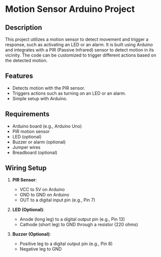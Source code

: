# Motion Sensor Arduino Project

## Description

This project utilizes a motion sensor to detect movement and trigger a response, such as activating an LED or an alarm. It is built using Arduino and integrates with a PIR (Passive Infrared) sensor to detect motion in its vicinity. The code can be customized to trigger different actions based on the detected motion.

## Features
- Detects motion with the PIR sensor.
- Triggers actions such as turning on an LED or an alarm.
- Simple setup with Arduino.

## Requirements

- Arduino board (e.g., Arduino Uno)
- PIR motion sensor
- LED (optional)
- Buzzer or alarm (optional)
- Jumper wires
- Breadboard (optional)

## Wiring Setup

1. **PIR Sensor**:
   - VCC to 5V on Arduino
   - GND to GND on Arduino
   - OUT to a digital input pin (e.g., Pin 7)

2. **LED (Optional)**:
   - Anode (long leg) to a digital output pin (e.g., Pin 13)
   - Cathode (short leg) to GND through a resistor (220 ohms)

3. **Buzzer (Optional)**:
   - Positive leg to a digital output pin (e.g., Pin 8)
   - Negative leg to GND

